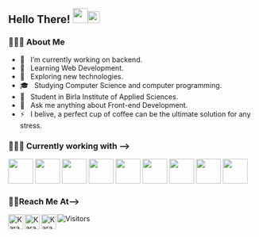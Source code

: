 ## Hello There! <img src="https://raw.githubusercontent.com/iampavangandhi/iampavangandhi/master/gifs/Hi.gif" width="30px"><img src="https://github.com/TheDudeThatCode/TheDudeThatCode/blob/master/Assets/Earth.gif" width="24px"></h2>

<h3> 👨🏻‍💻 About Me </h3>

- 🔭 &nbsp; I’m currently working on backend.
- 🌱 &nbsp; Learning Web Development.
- 🤔 &nbsp; Exploring new technologies.
- 🎓 &nbsp; Studying Computer Science and computer programming.
- 💼 &nbsp; Student in Birla Institute of Applied Sciences.
- 💬 &nbsp; Ask me anything about Front-end Development.
- ⚡ &nbsp; I belive, a perfect cup of coffee can be the ultimate solution for any stress.

<h3> 👨🏻‍💻 Currently working with --></h3>
<div>
<span><img width="50" src="https://img.icons8.com/?size=100&id=20909&format=png&color=000000"></span>
<span><img width="50" src="https://img.icons8.com/?size=100&id=21278&format=png&color=000000"></span>
<span><img width="50" src="https://img.icons8.com/color/48/000000/javascript.png"></span>
<span><img width="50" src="https://img.icons8.com/color/48/000000/nodejs.png"/></span>
<span><img width="50" src="https://img.icons8.com/color/48/000000/npm.png"></span>
<span><img width="50" src="https://img.icons8.com/?size=100&id=20906&format=png&color=000000"></span>
<span><img width="50" src="https://img.icons8.com/?size=100&id=LoL4bFzqmAa0&format=png&color=000000"></span>
<span><img width="50" src="https://img.icons8.com/?size=100&id=PZQVBAxaueDJ&format=png&color=000000"></span>
<span><img width="50" src="https://img.icons8.com/?size=100&id=0OQR1FYCuA9f&format=png&color=000000"></span>
  
</div>

<div>
  <h3>🤙🏻Reach Me At--></h3>
 <a href="https://www.instagram.com/karanjoshi.og/">
    <img align="left" alt="Karan Joshi | Instagram" width="30px" src="https://img.icons8.com/?size=100&id=Xy10Jcu1L2Su&format=png&color=000000" />
  </a>
<a href="mailto:krnjoshi1542@gmail.com">
    <img align="left" alt="Karan Joshi | Gmail" width="30px" src="https://img.icons8.com/?size=100&id=P7UIlhbpWzZm&format=png&color=000000" />
  </a> 
  <a href="https://in.linkedin.com/in/karan-joshi-235981314">
    <img align="left" alt="Karan Joshi | Linkedin" width="30px" src="https://img.icons8.com/?size=100&id=xuvGCOXi8Wyg&format=png&color=000000" />
  </a>
  
![Visitors](https://visitor-badge.laobi.icu/badge?page_id=Ogkrn)

</div>
